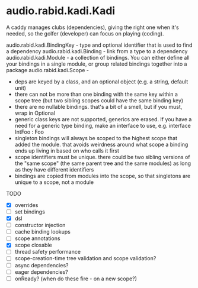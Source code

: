 
# audio.rabid.kadi.Kadi

A caddy manages clubs (dependencies), giving the right one when it's needed, so the golfer (developer)
can focus on playing (coding).

audio.rabid.kadi.BindingKey - type and optional identifier that is used to find a dependency 
audio.rabid.kadi.Binding - link from a type to a dependency
audio.rabid.kadi.Module - a collection of bindings. You can either define all your bindings in a single module, or
    group related bindings together into a package
audio.rabid.kadi.Scope -


- deps are keyed by a class, and an optional object (e.g. a string, default unit)
- there can not be more than one binding with the same key within a scope tree (but two
    sibling scopes could have the same binding key)
- there are no nullable bindings. that's a bit of a smell, but if you must, wrap in Optional
- generic class keys are not supported, generics are erased. If you have a need for a generic type
    binding, make an interface to use, e.g. interface IntFoo : Foo<Int>
- singleton bindings will always be scoped to the highest scope that added the module. that avoids
    weirdness around what scope a binding ends up living in based on who calls it first
- scope identifiers must be unique. there could be two sibling versions of the "same scope"
    (the same parent tree and the same modules) as long as they have different identifiers
- bindings are copied from modules into the scope, so that singletons are unique to a scope, not a module

TODO

- [x] overrides
- [ ] set bindings
- [x] dsl
- [ ] constructor injection
- [ ] cache binding lookups
- [ ] scope annotations
- [x] scope closable
- [ ] thread safety performance
- [ ] scope-creation-time tree validation and scope validation?
- [ ] async dependencies?
- [ ] eager dependencies?
- [ ] onReady? (when do these fire - on a new scope?)
